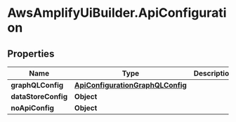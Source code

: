 # AwsAmplifyUiBuilder.ApiConfiguration

## Properties

Name | Type | Description | Notes
------------ | ------------- | ------------- | -------------
**graphQLConfig** | [**ApiConfigurationGraphQLConfig**](ApiConfigurationGraphQLConfig.md) |  | [optional] 
**dataStoreConfig** | **Object** |  | [optional] 
**noApiConfig** | **Object** |  | [optional] 


